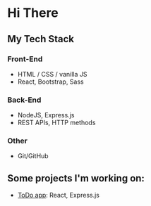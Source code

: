# Hi There

## My Tech Stack
### Front-End
- HTML / CSS / vanilla JS
- React, Bootstrap, Sass

### Back-End
- NodeJS, Express.js
- REST APIs, HTTP methods

### Other
- Git/GitHub

## Some projects I'm working on:
- [ToDo app](../famazo93/todoapp): React, Express.js
